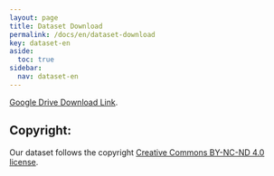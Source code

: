 ```yaml
---
layout: page
title: Dataset Download
permalink: /docs/en/dataset-download
key: dataset-en
aside:
  toc: true
sidebar:
  nav: dataset-en
---
```





[Google Drive Download Link](https://drive.google.com/drive/folders/1EQ1Nh3lidEcu1QLFw0IjRN7YqEq1N48q?usp=sharing).


## Copyright:

Our dataset follows the copyright [Creative Commons BY-NC-ND 4.0 license](https://creativecommons.org/licenses/by-nc-nd/4.0/).
